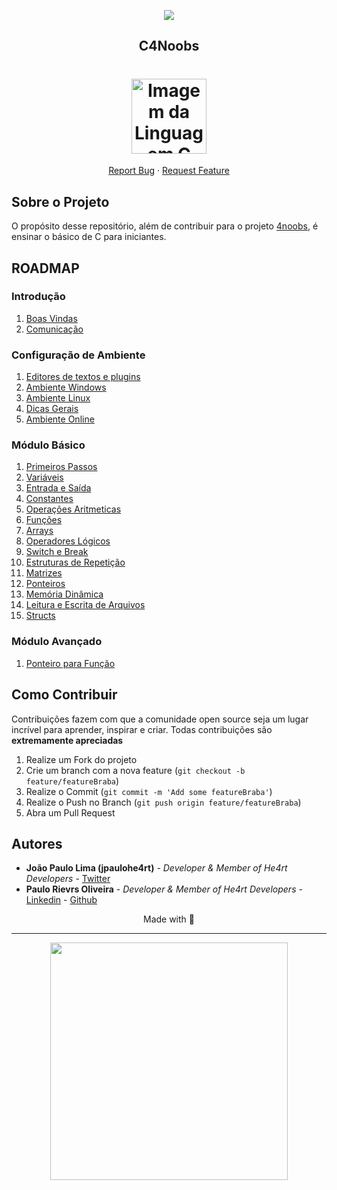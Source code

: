 <p align="center">
  <a href="https://github.com/he4rt/4noobs" target="_blank">
    <img src="./.github/header-4noobs.svg">
  </a>
</p>

<p align="center">
  <h2 align="center">C4Noobs</h2>

  <h1 align="center">
  <img src="./src/imgs/c.png" alt="Imagem da Linguagem C" width="120">
</h1>
  
  <p align="center">
    <a href="https://github.com/jpaulohe4rt/c4noobs/issues">Report Bug</a>
    ·
    <a href="https://github.com/jpaulohe4rt/c4noobs/issues">Request Feature</a>
  </p>
</p>

## Sobre o Projeto
<p align="left">
  O propósito desse repositório, além de contribuir para o projeto <a href="https://github.com/he4rt/4noobs">4noobs</a>, é ensinar o básico de C para iniciantes.
</p>

## ROADMAP

### Introdução

1. [Boas Vindas](/src/1-Introducao/1-Boas-vindas.md)
2. [Comunicação](/src/1-Introducao/2-Comunicacao.md)

### Configuração de Ambiente

1. [Editores de textos e plugins](/src/2-Ambiente/1-Editores-e-plugins.md)
2. [Ambiente Windows](/src/2-Ambiente/2-Ambiente-windows.md)
3. [Ambiente Linux](/src/2-Ambiente/3-Ambiente-linux.md)
4. [Dicas Gerais](/src/2-Ambiente/4-Dicas-gerais.md)
5. [Ambiente Online](/src/2-Ambiente/5-Ambiente-online.md)

### Módulo Básico

01. [Primeiros Passos](/src/3-Basico/01-PrimeirosPassos.md)
02. [Variáveis](/src/3-Basico/02-Variaveis.md)
03. [Entrada e Saída](/src/3-Basico/03-Entrada-Saida.md)
04. [Constantes](/src/3-Basico/04-Constantes.md)
05. [Operações Aritmeticas](/src/3-Basico/05-OperacoesAritmeticas.md)
06. [Funções](/src/3-Basico/06-Funcoes.md)
07. [Arrays](/src/3-Basico/07-Arrays.md)
08. [Operadores Lógicos](/src/3-Basico/08-Operadores-Logicos.md)
09. [Switch e Break](/src/3-Basico/09-SwitchBreak.md)
10. [Estruturas de Repetição](/src/3-Basico/10-EstruturasDeRepeticao.md)
11. [Matrizes](/src/3-Basico/11-Matrizes.md)
12. [Ponteiros](/src/3-Basico/12-Ponteiros.md)
13. [Memória Dinâmica](/src/3-Basico/13-MemóriaDinâmica.md)
14. [Leitura e Escrita de Arquivos](/src/3-Basico/14-Arquivos.md)
15. [Structs](/src/3-Basico/15-Structs.md)

### Módulo Avançado

01. [Ponteiro para Função](/src/5-Avancado/1-Ponteiro-Para-Funcao.md)

## Como Contribuir

Contribuições fazem com que a comunidade open source seja um lugar incrível para aprender, inspirar e criar. Todas contribuições
são **extremamente apreciadas**

1. Realize um Fork do projeto
2. Crie um branch com a nova feature (`git checkout -b feature/featureBraba`)
3. Realize o Commit (`git commit -m 'Add some featureBraba'`)
4. Realize o Push no Branch (`git push origin feature/featureBraba`)
5. Abra um Pull Request

## Autores

- **João Paulo Lima (jpaulohe4rt)** - _Developer & Member of He4rt Developers_  - [Twitter](https://twitter.com/jpaulohe4rt)
- **Paulo Rievrs Oliveira** - _Developer & Member of He4rt Developers_ - [Linkedin](https://www.linkedin.com/in/paulo-rievrs/) - [Github](www.github.com/paulorievrs)

<p align="center">Made with 💜</p>

---

<p align="center">
  <a href="https://github.com/he4rt/4noobs" target="_blank">
    <img src="./.github/footer-4noobs.svg" width="380">
  </a>
</p>
